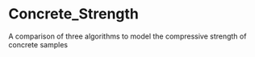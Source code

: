 # Concrete_Strength
A comparison of three algorithms to model the compressive strength of concrete samples
